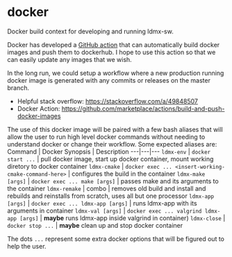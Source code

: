 # docker
Docker build context for developing and running ldmx-sw.

Docker has developed a [GitHub action](https://github.com/marketplace/actions/build-and-push-docker-images) that can automatically build docker images and push them to dockerhub. 
I hope to use this action so that we can easily update any images that we wish.

In the long run, we could setup a workflow where a new production running docker image is generated with any commits or releases on the master branch.

- Helpful stack overflow: https://stackoverflow.com/a/49848507
- Docker Action: https://github.com/marketplace/actions/build-and-push-docker-images

The use of this docker image will be paired with a few bash aliases that will allow the user to run high level docker commands without needing to understand docker or change their workflow. Some expected aliases are:
Command | Docker Synopsis | Description
---|---|---
`ldmx-env` | `docker start ...` | pull docker image, start up docker container, mount working diretory to docker container
`ldmx-cmake` | `docker exec ... <insert-working-cmake-command-here>` | configures the build in the container
`ldmx-make [args]` | `docker exec ... make [args]` | passes make and its arguments to the container
`ldmx-remake` | combo | removes old build and install and rebuilds and reinstalls from scratch, uses all but one processor
`ldmx-app [args]` | `docker exec ... ldmx-app [args]` | runs ldmx-app with its arguments in container
`ldmx-val [args]` | `docker exec ... valgrind ldmx-app [args]` | **maybe** runs ldmx-app inside valgrind in container)
`ldmx-close` | `docker stop ...` | **maybe** clean up and stop docker container

The dots `...` represent some extra docker options that will be figured out to help the user.

